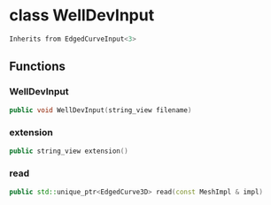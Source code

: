 # class WellDevInput


```cpp
Inherits from EdgedCurveInput<3>
```



## Functions

### WellDevInput

```cpp
public void WellDevInput(string_view filename)
```


### extension

```cpp
public string_view extension()
```


### read

```cpp
public std::unique_ptr<EdgedCurve3D> read(const MeshImpl & impl)
```





